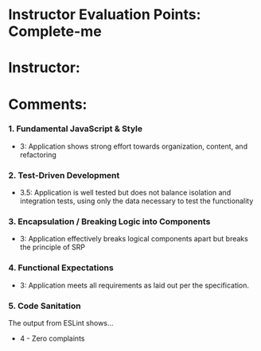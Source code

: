# Instructor Evaluation Points: Complete-me
# Instructor:
# Comments:

### 1. Fundamental JavaScript & Style

* 3:  Application shows strong effort towards organization, content, and refactoring

### 2. Test-Driven Development

* 3.5: Application is well tested but does not balance isolation and integration tests, using only the data necessary to test the functionality

### 3. Encapsulation / Breaking Logic into Components

* 3: Application effectively breaks logical components apart but breaks the principle of SRP

### 4. Functional Expectations

* 3: Application meets all requirements as laid out per the specification.

### 5. Code Sanitation

The output from ESLint shows…

* 4 - Zero complaints
